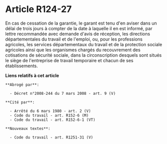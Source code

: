 # Article R124-27

En cas de cessation de la garantie, le garant est tenu d'en aviser dans un délai de trois jours à compter de la date à
laquelle il en est informé, par lettre recommandée avec demande d'avis de réception, les directions départementales du
travail et de l'emploi, ou, pour les professions agricoles, les services départementaux du travail et de la protection
sociale agricoles ainsi que les organismes chargés du recouvrement des cotisations de sécurité sociale, dans la
circonscription desquels sont situés le siège de l'entreprise de travail temporaire et chacun de ses établissements.

**Liens relatifs à cet article**

	**Abrogé par**:

	  - Décret n°2008-244 du 7 mars 2008 - art. 9 (V)

	**Cité par**:

	  - Arrêté du 6 mars 1980 - art. 2 (V)
	  - Code du travail - art. R152-6 (M)
	  - Code du travail - art. R152-6-1 (VT)

	**Nouveaux textes**:

	  - Code du travail - art. R1251-31 (V)
